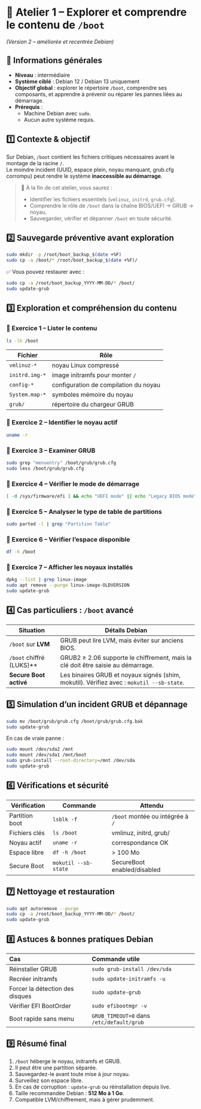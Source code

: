 # 🧰 Atelier 1 – Explorer et comprendre le contenu de `/boot`

*(Version 2 – améliorée et recentrée Debian)*

## 🔖 Informations générales

- **Niveau** : intermédiaire  
- **Système ciblé** : Debian 12 / Debian 13 uniquement  
- **Objectif global** : explorer le répertoire `/boot`, comprendre ses composants, et apprendre à prévenir ou réparer les pannes liées au démarrage.  
- **Prérequis** :
  - Machine Debian avec `sudo`.  
  - Aucun autre système requis.  

## 1️⃣ Contexte & objectif

Sur Debian, `/boot` contient les fichiers critiques nécessaires avant le montage de la racine `/`.  
Le moindre incident (UUID, espace plein, noyau manquant, grub.cfg corrompu) peut rendre le système **inaccessible au démarrage**.  

> 🎯 À la fin de cet atelier, vous saurez :
> 
> - Identifier les fichiers essentiels (`vmlinuz`, `initrd`, `grub.cfg`).  
> - Comprendre le rôle de `/boot` dans la chaîne BIOS/UEFI → GRUB → noyau.  
> - Sauvegarder, vérifier et dépanner `/boot` en toute sécurité.  

## 2️⃣ Sauvegarde préventive avant exploration

```bash
sudo mkdir -p /root/boot_backup_$(date +%F)
sudo cp -a /boot/* /root/boot_backup_$(date +%F)/
```

✅ Vous pouvez restaurer avec :

```bash
sudo cp -a /root/boot_backup_YYYY-MM-DD/* /boot/
sudo update-grub
```

## 3️⃣ Exploration et compréhension du contenu

### 🧩 Exercice 1 – Lister le contenu

```bash
ls -lh /boot
```

| Fichier        | Rôle                                  |
| -------------- | ------------------------------------- |
| `vmlinuz-*`    | noyau Linux compressé                 |
| `initrd.img-*` | image initramfs pour monter `/`       |
| `config-*`     | configuration de compilation du noyau |
| `System.map-*` | symboles mémoire du noyau             |
| `grub/`        | répertoire du chargeur GRUB           |

### 🧩 Exercice 2 – Identifier le noyau actif

```bash
uname -r
```

### 🧩 Exercice 3 – Examiner GRUB

```bash
sudo grep "menuentry" /boot/grub/grub.cfg
sudo less /boot/grub/grub.cfg
```

### 🧩 Exercice 4 – Vérifier le mode de démarrage

```bash
[ -d /sys/firmware/efi ] && echo "UEFI mode" || echo "Legacy BIOS mode"
```

### 🧩 Exercice 5 – Analyser le type de table de partitions

```bash
sudo parted -l | grep "Partition Table"
```

### 🧩 Exercice 6 – Vérifier l’espace disponible

```bash
df -h /boot
```

### 🧩 Exercice 7 – Afficher les noyaux installés

```bash
dpkg --list | grep linux-image
sudo apt remove --purge linux-image-OLDVERSION
sudo update-grub
```

## 4️⃣ Cas particuliers : `/boot` avancé

| Situation                | Détails Debian                                                                            |
| ------------------------ | ----------------------------------------------------------------------------------------- |
| `/boot` sur **LVM**      | GRUB peut lire LVM, mais éviter sur anciens BIOS.                                         |
| `/boot` chiffré (LUKS)** | GRUB2 ≥ 2.06 supporte le chiffrement, mais la clé doit être saisie au démarrage.          |
| **Secure Boot activé**   | Les binaires GRUB et noyaux signés (shim, mokutil). Vérifiez avec : `mokutil --sb-state`. |

## 5️⃣ Simulation d’un incident GRUB et dépannage

```bash
sudo mv /boot/grub/grub.cfg /boot/grub/grub.cfg.bak
sudo update-grub
```

En cas de vraie panne :

```bash
sudo mount /dev/sda2 /mnt
sudo mount /dev/sda1 /mnt/boot
sudo grub-install --root-directory=/mnt /dev/sda
sudo update-grub
```

## 6️⃣ Vérifications et sécurité

| Vérification   | Commande             | Attendu                          |
| -------------- | -------------------- | -------------------------------- |
| Partition boot | `lsblk -f`           | `/boot` montée ou intégrée à `/` |
| Fichiers clés  | `ls /boot`           | vmlinuz, initrd, grub/           |
| Noyau actif    | `uname -r`           | correspondance OK                |
| Espace libre   | `df -h /boot`        | > 100 Mo                         |
| Secure Boot    | `mokutil --sb-state` | SecureBoot enabled/disabled      |

## 7️⃣ Nettoyage et restauration

```bash
sudo apt autoremove --purge
sudo cp -a /root/boot_backup_YYYY-MM-DD/* /boot/
sudo update-grub
```

## 8️⃣ Astuces & bonnes pratiques Debian

| Cas                             | Commande utile                            |
|:------------------------------- |:----------------------------------------- |
| Réinstaller GRUB                | `sudo grub-install /dev/sda`              |
| Recréer initramfs               | `sudo update-initramfs -u`                |
| Forcer la détection des disques | `sudo update-grub`                        |
| Vérifier EFI BootOrder          | `sudo efibootmgr -v`                      |
| Boot rapide sans menu           | `GRUB_TIMEOUT=0` dans `/etc/default/grub` |

## 9️⃣ Résumé final

1. `/boot` héberge le noyau, initramfs et GRUB.  
2. Il peut être une partition séparée.  
3. Sauvegardez-le avant toute mise à jour noyau.  
4. Surveillez son espace libre.  
5. En cas de corruption : `update-grub` ou réinstallation depuis live.  
6. Taille recommandée Debian : **512 Mo à 1 Go**.  
7. Compatible LVM/chiffrement, mais à gérer prudemment.
